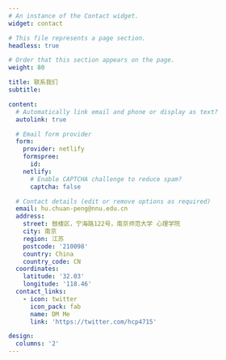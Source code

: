 ```yaml
---
# An instance of the Contact widget.
widget: contact

# This file represents a page section.
headless: true

# Order that this section appears on the page.
weight: 80

title: 联系我们
subtitle:

content:
  # Automatically link email and phone or display as text?
  autolink: true

  # Email form provider
  form:
    provider: netlify
    formspree:
      id:
    netlify:
      # Enable CAPTCHA challenge to reduce spam?
      captcha: false

  # Contact details (edit or remove options as required)
  email: hu.chuan-peng@nnu.edu.cn
  address:
    street: 鼓楼区，宁海路122号，南京师范大学 心理学院
    city: 南京
    region: 江苏
    postcode: '210098'
    country: China
    country_code: CN
  coordinates:
    latitude: '32.03'
    longitude: '118.46'
  contact_links:
    - icon: twitter
      icon_pack: fab
      name: DM Me
      link: 'https://twitter.com/hcp4715'

design:
  columns: '2'
---
```

